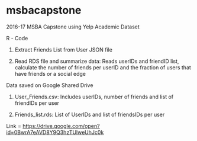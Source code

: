 # msbacapstone
2016-17 MSBA Capstone using Yelp Academic Dataset

R - Code

1) Extract Friends List from User JSON file

2) Read RDS file and summarize data: Reads userIDs and friendID list, calculate the number of friends per userID and the fraction of users that have friends or a social edge

Data saved on Google Shared Drive

1) User_Friends.csv: Includes userIDs, number of friends and list of friendIDs per user

2) Friends_list.rds: List of UserIDs and list of friendsIDs per user

Link = https://drive.google.com/open?id=0BwrA7eAVD8Y9Q3hzTUlweUhJc0k



